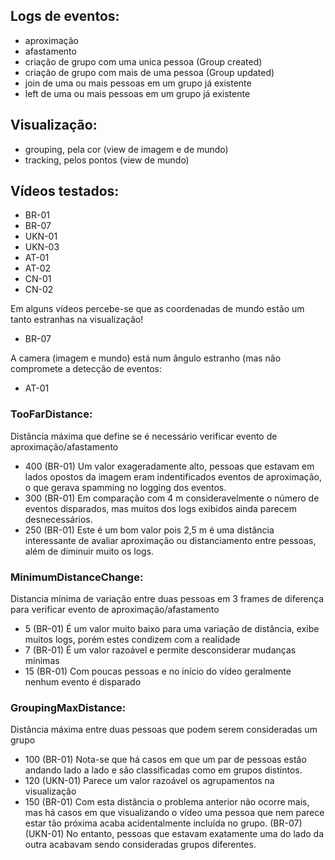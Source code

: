 ## Logs de eventos:
- aproximação
- afastamento
- criação de grupo com uma unica pessoa (Group created)
- criação de grupo com mais de uma pessoa (Group updated)
- join de uma ou mais pessoas em um grupo já existente
- left de uma ou mais pessoas em um grupo já existente

## Visualização:
- grouping, pela cor (view de imagem e de mundo)
- tracking, pelos pontos (view de mundo)

## Vídeos testados:
- BR-01
- BR-07
- UKN-01
- UKN-03
- AT-01
- AT-02
- CN-01
- CN-02

Em alguns vídeos percebe-se que as coordenadas de mundo estão um tanto estranhas na visualização!
- BR-07

A camera (imagem e mundo) está num ângulo estranho (mas não compromete a detecção de eventos:
- AT-01

### TooFarDistance:
Distância máxima que define se é necessário verificar evento de aproximação/afastamento
- 400	(BR-01) Um valor exageradamente alto, pessoas que estavam em lados opostos da imagem eram indentificados eventos de aproximação, o que gerava spamming no logging dos eventos.
- 300 	(BR-01) Em comparação com 4 m consideravelmente o número de eventos disparados, mas muitos dos logs exibidos ainda parecem desnecessários.
- 250	(BR-01) Este é um bom valor pois 2,5 m é uma distância interessante de avaliar aproximação ou distanciamento entre pessoas, além de diminuir muito os logs.

### MinimumDistanceChange:
Distancia mínima de variação entre duas pessoas em 3 frames de diferença para verificar evento de aproximação/afastamento
- 5		(BR-01) É um valor muito baixo para uma variação de distância, exibe muitos logs, porém estes condizem com a realidade
- 7		(BR-01) É um valor razoável e permite desconsiderar mudanças mínimas
- 15 	(BR-01) Com poucas pessoas e no início do vídeo geralmente nenhum evento é disparado

### GroupingMaxDistance:
Distância máxima entre duas pessoas que podem serem consideradas um grupo
- 100	(BR-01) Nota-se que há casos em que um par de pessoas estão andando lado a lado e são classificadas como em grupos distintos.
- 120	(UKN-01) Parece um valor razoável os agrupamentos na visualização
- 150	(BR-01) Com esta distância o problema anterior não ocorre mais, mas há casos em que visualizando o vídeo uma pessoa que nem parece estar tão próxima acaba acidentalmente incluída no grupo. 
		(BR-07) (UKN-01) No entanto, pessoas que estavam exatamente uma do lado da outra acabavam  sendo consideradas grupos diferentes. 
